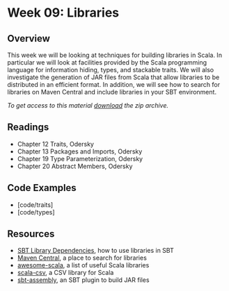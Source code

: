 # Week 09: Libraries

## Overview

This week we will be looking at techniques for building libraries in Scala. In particular we will look at facilities provided by the Scala programming language for information hiding, types, and stackable traits. We will also investigate the generation of JAR files from Scala that allow libraries to be distributed in an efficient format. In addition, we will see how to search for libraries on Maven Central and include libraries in your SBT environment.

*To get access to this material [download][zip] the zip archive.*

[zip]: https://github.com/umass-cs-220/week-09-libraries/archive/master.zip

## Readings

* Chapter 12 Traits, Odersky
* Chapter 13 Packages and Imports, Odersky
* Chapter 19 Type Parameterization, Odersky
* Chapter 20 Abstract Members, Odersky

## Code Examples

* [code/traits]
* [code/types]

## Resources

* [SBT Library Dependencies], how to use libraries in SBT
* [Maven Central], a place to search for libraries
* [awesome-scala], a list of useful Scala libraries
* [scala-csv], a CSV library for Scala
* [sbt-assembly], an SBT plugin to build JAR files

[SBT Library Dependencies]: http://www.scala-sbt.org/0.13/tutorial/Library-Dependencies.html
[Maven Central]: http://search.maven.org
[awesome-scala]: https://github.com/lauris/awesome-scala
[scala-csv]: https://github.com/tototoshi/scala-csv
[sbt-assembly]: https://github.com/sbt/sbt-assembly